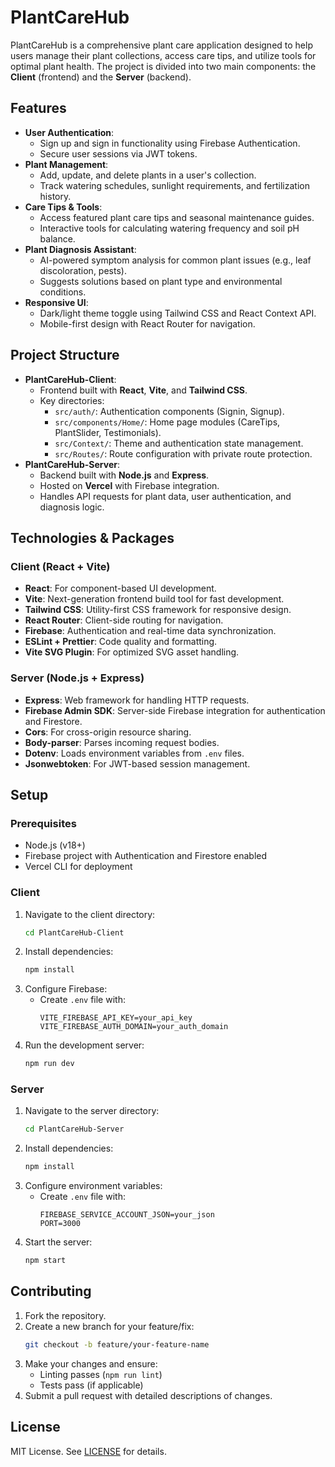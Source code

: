 # PlantCareHub

PlantCareHub is a comprehensive plant care application designed to help users manage their plant collections, access care tips, and utilize tools for optimal plant health. The project is divided into two main components: the **Client** (frontend) and the **Server** (backend).

## Features

- **User Authentication**: 
  - Sign up and sign in functionality using Firebase Authentication.
  - Secure user sessions via JWT tokens.
- **Plant Management**: 
  - Add, update, and delete plants in a user's collection.
  - Track watering schedules, sunlight requirements, and fertilization history.
- **Care Tips & Tools**: 
  - Access featured plant care tips and seasonal maintenance guides.
  - Interactive tools for calculating watering frequency and soil pH balance.
- **Plant Diagnosis Assistant**: 
  - AI-powered symptom analysis for common plant issues (e.g., leaf discoloration, pests).
  - Suggests solutions based on plant type and environmental conditions.
- **Responsive UI**: 
  - Dark/light theme toggle using Tailwind CSS and React Context API.
  - Mobile-first design with React Router for navigation.

## Project Structure

- **PlantCareHub-Client**:
  - Frontend built with **React**, **Vite**, and **Tailwind CSS**.
  - Key directories:
    - `src/auth/`: Authentication components (Signin, Signup).
    - `src/components/Home/`: Home page modules (CareTips, PlantSlider, Testimonials).
    - `src/Context/`: Theme and authentication state management.
    - `src/Routes/`: Route configuration with private route protection.
- **PlantCareHub-Server**:
  - Backend built with **Node.js** and **Express**.
  - Hosted on **Vercel** with Firebase integration.
  - Handles API requests for plant data, user authentication, and diagnosis logic.

## Technologies & Packages

### Client (React + Vite)
- **React**: For component-based UI development.
- **Vite**: Next-generation frontend build tool for fast development.
- **Tailwind CSS**: Utility-first CSS framework for responsive design.
- **React Router**: Client-side routing for navigation.
- **Firebase**: Authentication and real-time data synchronization.
- **ESLint + Prettier**: Code quality and formatting.
- **Vite SVG Plugin**: For optimized SVG asset handling.

### Server (Node.js + Express)
- **Express**: Web framework for handling HTTP requests.
- **Firebase Admin SDK**: Server-side Firebase integration for authentication and Firestore.
- **Cors**: For cross-origin resource sharing.
- **Body-parser**: Parses incoming request bodies.
- **Dotenv**: Loads environment variables from `.env` files.
- **Jsonwebtoken**: For JWT-based session management.

## Setup

### Prerequisites

- Node.js (v18+)
- Firebase project with Authentication and Firestore enabled
- Vercel CLI for deployment

### Client

1. Navigate to the client directory:
   ```bash
   cd PlantCareHub-Client
   ```
2. Install dependencies:
   ```bash
   npm install
   ```
3. Configure Firebase:
   - Create `.env` file with:
     ```
     VITE_FIREBASE_API_KEY=your_api_key
     VITE_FIREBASE_AUTH_DOMAIN=your_auth_domain
     ```
4. Run the development server:
   ```bash
   npm run dev
   ```

### Server

1. Navigate to the server directory:
   ```bash
   cd PlantCareHub-Server
   ```
2. Install dependencies:
   ```bash
   npm install
   ```
3. Configure environment variables:
   - Create `.env` file with:
     ```
     FIREBASE_SERVICE_ACCOUNT_JSON=your_json
     PORT=3000
     ```
4. Start the server:
   ```bash
   npm start
   ```

## Contributing

1. Fork the repository.
2. Create a new branch for your feature/fix:
   ```bash
   git checkout -b feature/your-feature-name
   ```
3. Make your changes and ensure:
   - Linting passes (`npm run lint`)
   - Tests pass (if applicable)
4. Submit a pull request with detailed descriptions of changes.

## License

MIT License. See [LICENSE](LICENSE) for details.
